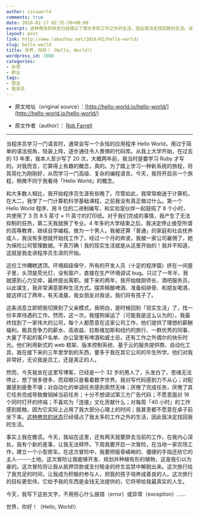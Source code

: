 ```yaml
---
author: viviworld
comments: true
date: 2016-02-17 02:35:50+00:00
excerpt: 这种倦怠的状态已经侵占了我太多的工作之外的生活，因此我决定找回我的生活。这次旅行的目标更宏伟，它给予我的东西是金钱无法提供的，它将带给我最真实的人生。
layout: post
link: http://www.labazhou.net/2016/02/hello-world/
slug: hello-world
title: 世界，你好！（Hello, World!）
wordpress_id: 3088
categories:
- 杂项
- 职业
tags:
- 想法
- 程序员
---
```



	
  * 原文地址（original source）：[http://hello-world.io/hello-world/](http://hello-world.io/hello-world/)

	
  * 原文作者（author）： [Rob Farrell](http://hello-world.io/)





* * *



当程序员学习一门语言时，通常会写一个永恒的应用程序 Hello World，用过于简单的语法视角，轻装上阵，逐步通往令人畏惧的代码库。从我上大学开始，在过去的 13 年里，我本人至少写了 20 次，大概两年前，我当时是要学习 Ruby 才写的。对我而言，它算得上有趣的概念，真的。为了踏上学习一种新系统的旅程，将其简化为刚刚好，从而学习一门高级、复杂的编程语言。今天，我将开启另一个旅程，稍微不同于我看待「Hello World」的概念。

和大多数人相比，我开始程序员生涯有些晚了。尽管如此，我常常痴迷于计算机，在大二，我学了一门计算机科学基础课程，之前我没有真正做过什么。第一个 Hello World 程序，用 8 位的二进制编写，和实验室伙伴一起鼓捣了 8 个小时，共使用了 3 页 8.5 英寸 × 11 英寸的打印纸。对于我们完成的事情，我产生了无法抑制的狂热，第二天我就换了专业。4 年多的大学结束之后，我决定停止接受所谓的高等教育，继续自学编程。做为一个男人，我被还算「普通」的家庭和社会抚养成人，我没有多想就开始找工作了。经过一个月的奔波，我被一家公司雇佣了，她为保险公司管理数据。千真万确！我的现实生活就是从这里开始的！我并不知道，这就是我走进程序员生涯的开始。

这份工作糟糕透顶。环境超级保守，所有的开发人员（十足的程序猿）挤在一间屋子里，头顶是荧光灯，没有窗户，直接在生产环境调试 bug。只过了一年半，我就感到心力交瘁，最终提出离职。接下来的两年，我开始做厨师长、酒吧服务员，以此谋生，我非常满意那种生活方式。摆弄精酿啤酒、准备焖排骨、和朋友喝酒，就这样过了两年，有天凌晨，我女朋友对我说，我们将有孩子了。

这条消息立即把我切换到了父亲模式，我明白，是时候回到「现实生活」了，找一份丰厚待遇的工作。然而，这一次，我撞狗屎运了（可能我是这么认为的）。我最终找到了一家伟大的公司，每个人都愿意在这家公司工作，他们提供了理想的薪酬福利。极具竞争力的薪水、高收益、拉斯维加斯和纽约的旅行、一群优秀的同事、大量了不起的客户名单、办公室里有啤酒和威士忌，还有工作之外偶尔的快乐时光。他们利用新式的 web 框架、版本控制系统、基于云的服务提供商、自动化工具，我在接下来的三年里学到的东西，要多于我在其它公司的毕生所学。他们对我非常好，无论我是员工，还是真正的人。

然而，今天我坐在这里写博客，已经是一个 32 岁的男人了，头发白了，思绪无法停止，想了很多很多，而双眼只是看着数字世界。我对写代码感到力不从心；对配置感到疲惫不堪；对自动化的单调任务感到索然无味；厌倦了完成任务，厌倦了其它任务完成导致撤销掉当前任务；十分不想调试第三方广告代码；不愿意面对 16 个同时打开的终端；不喜欢为「连接」文化贡献什么；对每周「40 小时」的工作感到抵触，因为它实际上占用了我大部分心理上的时间；我甚至都不愿意在桌子前坐下来。[这种倦怠的状态](http://www.labazhou.net/2015/05/my-first-job-burnout/)已经侵占了我太多的工作之外的生活，因此我决定找回我的生活。

事实上我在撒谎。今天，我站在这里，还有两天就要辞去当前的工作，在我内心深处，我有个新的差事，让我无法释怀。下周我要开启一次冒险，在当地一家农场工作，建立一个小型房车。在这次冒险中，我要把瘦骨嶙峋的、僵硬的手指还给它的主人------土地。这次冒险让我能够开发、规划并种植有形的植物，这是我引以为豪的。这次冒险将让我从抵押贷款或支付租金的终生监禁中解脱出来。这次旅行给了我充足的时间，让我成为积极的参与人，把我的孩子培养成善良的人。这次旅行的目标更宏伟，它给予我的东西是金钱无法提供的，它将带给我最真实的人生。

今天，我写下这些文字，不用担心什么报错（error）或异常（exception）……

世界，你好！（Hello, World!）
